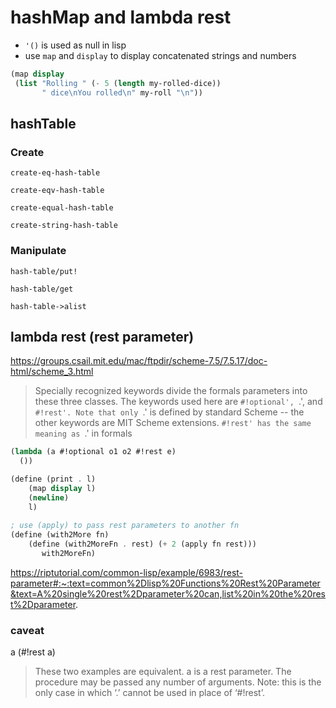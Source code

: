 # hashMap and lambda rest

- `'()` is used as null in lisp
- use `map` and `display` to display concatenated strings and numbers

```scheme
(map display
 (list "Rolling " (- 5 (length my-rolled-dice))
       " dice\nYou rolled\n" my-roll "\n"))
```

## hashTable

### Create

`create-eq-hash-table`

`create-eqv-hash-table`

`create-equal-hash-table`

`create-string-hash-table`

### Manipulate

`hash-table/put!`

`hash-table/get`

`hash-table->alist`

## lambda rest (rest parameter)

https://groups.csail.mit.edu/mac/ftpdir/scheme-7.5/7.5.17/doc-html/scheme_3.html

> Specially recognized keywords divide the formals parameters into these three classes. The keywords used here are `#!optional', `.', and `#!rest'. Note that only `.' is defined by standard Scheme -- the other keywords are MIT Scheme extensions. `#!rest' has the same meaning as `.' in formals

```scheme
(lambda (a #!optional o1 o2 #!rest e)
  ())

(define (print . l)
    (map display l)
    (newline)
    l)
    
; use (apply) to pass rest parameters to another fn
(define (with2More fn)
    (define (with2MoreFn . rest) (+ 2 (apply fn rest)))
	   with2MoreFn)
```
https://riptutorial.com/common-lisp/example/6983/rest-parameter#:~:text=common%2Dlisp%20Functions%20Rest%20Parameter&text=A%20single%20rest%2Dparameter%20can,list%20in%20the%20rest%2Dparameter.

### caveat

a
(#!rest a)

> These two examples are equivalent. a is a rest parameter. The procedure may be passed any number of arguments. Note: this is the only case in which ‘.’ cannot be used in place of ‘#!rest’.
